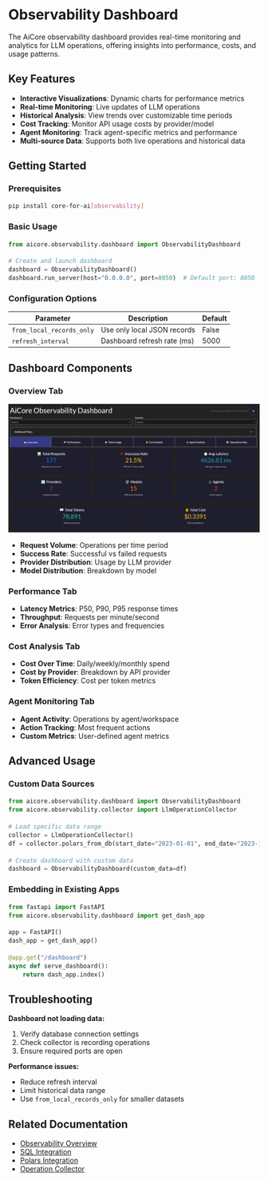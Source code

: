 
# Observability Dashboard

The AiCore observability dashboard provides real-time monitoring and analytics for LLM operations, offering insights into performance, costs, and usage patterns.

## Key Features

- **Interactive Visualizations**: Dynamic charts for performance metrics
- **Real-time Monitoring**: Live updates of LLM operations
- **Historical Analysis**: View trends over customizable time periods
- **Cost Tracking**: Monitor API usage costs by provider/model
- **Agent Monitoring**: Track agent-specific metrics and performance
- **Multi-source Data**: Supports both live operations and historical data

## Getting Started

### Prerequisites

```bash
pip install core-for-ai[observability]
```

### Basic Usage

```python
from aicore.observability.dashboard import ObservabilityDashboard

# Create and launch dashboard
dashboard = ObservabilityDashboard()
dashboard.run_server(host="0.0.0.0", port=8050)  # Default port: 8050
```

### Configuration Options

| Parameter | Description | Default |
|-----------|-------------|---------|
| `from_local_records_only` | Use only local JSON records | False |
| `refresh_interval` | Dashboard refresh rate (ms) | 5000 |

## Dashboard Components

### Overview Tab
![Overview Tab](assets/dashboard-overview.png)
- **Request Volume**: Operations per time period
- **Success Rate**: Successful vs failed requests
- **Provider Distribution**: Usage by LLM provider
- **Model Distribution**: Breakdown by model

### Performance Tab
- **Latency Metrics**: P50, P90, P95 response times
- **Throughput**: Requests per minute/second
- **Error Analysis**: Error types and frequencies

### Cost Analysis Tab
- **Cost Over Time**: Daily/weekly/monthly spend
- **Cost by Provider**: Breakdown by API provider
- **Token Efficiency**: Cost per token metrics

### Agent Monitoring Tab
- **Agent Activity**: Operations by agent/workspace
- **Action Tracking**: Most frequent actions
- **Custom Metrics**: User-defined agent metrics

## Advanced Usage

### Custom Data Sources

```python
from aicore.observability.dashboard import ObservabilityDashboard
from aicore.observability.collector import LlmOperationCollector

# Load specific data range
collector = LlmOperationCollector()
df = collector.polars_from_db(start_date="2023-01-01", end_date="2023-12-31")

# Create dashboard with custom data
dashboard = ObservabilityDashboard(custom_data=df)
```

### Embedding in Existing Apps

```python
from fastapi import FastAPI
from aicore.observability.dashboard import get_dash_app

app = FastAPI()
dash_app = get_dash_app()

@app.get("/dashboard")
async def serve_dashboard():
    return dash_app.index()
```

## Troubleshooting

**Dashboard not loading data:**
1. Verify database connection settings
2. Check collector is recording operations
3. Ensure required ports are open

**Performance issues:**
- Reduce refresh interval
- Limit historical data range
- Use `from_local_records_only` for smaller datasets

## Related Documentation

- [Observability Overview](overview.md)
- [SQL Integration](sql.md)
- [Polars Integration](polars.md)
- [Operation Collector](collector.md)